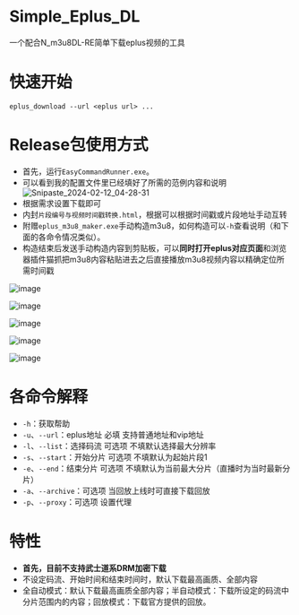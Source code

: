 # Simple_Eplus_DL
一个配合N_m3u8DL-RE简单下载eplus视频的工具
# 快速开始
```
eplus_download --url <eplus url> ...
```
# Release包使用方式
* 首先，运行`EasyCommandRunner.exe`。
* 可以看到我的配置文件里已经填好了所需的范例内容和说明
![Snipaste_2024-02-12_04-28-31](https://github.com/AlanWanco/Simple_Eplus_DL/assets/45628961/94b298bd-7530-475e-bdfd-f471a6362ace)
* 根据需求设置下载即可
* 内封`片段编号与视频时间戳转换.html`，根据可以根据时间戳或片段地址手动互转
* 附赠`eplus_m3u8_maker.exe`手动构造m3u8，如何构造可以`-h`查看说明（和下面的各命令情况类似）。
* 构造结束后发送手动构造内容到剪贴板，可以**同时打开eplus对应页面**和浏览器插件猫抓把m3u8内容粘贴进去之后直接播放m3u8视频内容以精确定位所需时间戳

![image](https://github.com/AlanWanco/Simple_Eplus_DL/assets/45628961/996eb8fa-a737-4e37-9c20-0e5c264ecacc)

![image](https://github.com/AlanWanco/Simple_Eplus_DL/assets/45628961/934a9248-42af-4971-9352-f03031d89c79)

![image](https://github.com/AlanWanco/Simple_Eplus_DL/assets/45628961/515ad447-3b01-4e22-a119-a1190efa7db8)

![image](https://github.com/AlanWanco/Simple_Eplus_DL/assets/45628961/5b75c794-94d9-45d6-9c85-ce9125f22965)

![image](https://github.com/AlanWanco/Simple_Eplus_DL/assets/45628961/0887eaff-4e0b-4497-9190-af172a75f2ab)

# 各命令解释
* `-h`：获取帮助
* `-u`、`--url`：eplus地址 必填 支持普通地址和vip地址
* `-l`、`--list`：选择码流 可选项 不填默认选择最大分辨率
* `-s`、`--start`：开始分片 可选项 不填默认为起始片段1
* `-e`、`--end`：结束分片 可选项 不填默认为当前最大分片（直播时为当时最新分片）
* `-a`、`--archive`：可选项 当回放上线时可直接下载回放
* `-p`、`--proxy`：可选项 设置代理 

# 特性
* **首先，目前不支持武士道系DRM加密下载**
* 不设定码流、开始时间和结束时间时，默认下载最高画质、全部内容
* 全自动模式：默认下载最高画质全部内容；半自动模式：下载所设定的码流中分片范围内的内容；回放模式：下载官方提供的回放。

